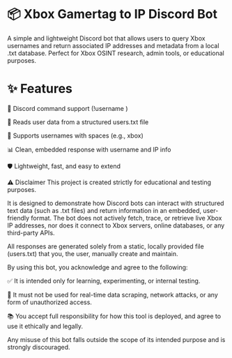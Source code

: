 # 📦 Xbox Gamertag to IP Discord Bot
A simple and lightweight Discord bot that allows users to query Xbox usernames and return associated IP addresses and metadata from a local .txt database. Perfect for Xbox OSINT research, admin tools, or educational purposes.

# ✨ Features
💬 Discord command support (!username <Gamertag>)

📄 Reads user data from a structured users.txt file

🧠 Supports usernames with spaces (e.g., xbox)

📊 Clean, embedded response with username and IP info

🛡️ Lightweight, fast, and easy to extend


⚠️ Disclaimer
This project is created strictly for educational and testing purposes.

It is designed to demonstrate how Discord bots can interact with structured text data (such as .txt files) and return information in an embedded, user-friendly format.
The bot does not actively fetch, trace, or retrieve live Xbox IP addresses, nor does it connect to Xbox servers, online databases, or any third-party APIs.

All responses are generated solely from a static, locally provided file (users.txt) that you, the user, manually create and maintain.

By using this bot, you acknowledge and agree to the following:

✅ It is intended only for learning, experimenting, or internal testing.

🚫 It must not be used for real-time data scraping, network attacks, or any form of unauthorized access.

📚 You accept full responsibility for how this tool is deployed, and agree to use it ethically and legally.

Any misuse of this bot falls outside the scope of its intended purpose and is strongly discouraged.

